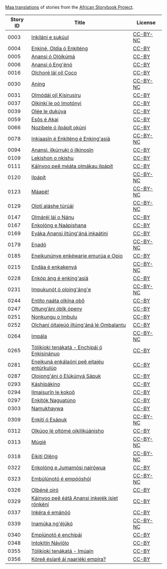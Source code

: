 [Maa translations](http://my.africanstorybook.org/language/maa) of stories from the [African Storybook Project](http://my.africanstorybook.org).

Story ID | Title | License
-------- | ----- | -------
0003 | [Inkiláni e sukúul](http://africanstorybook.org/stories/inkiláni-e-sukúul) | [CC-BY-NC](https://creativecommons.org/licenses/by-nc/3.0/)
0004 | [Enkíné, Oldía ó Enkíténg](http://africanstorybook.org/stories/enkíné-oldía-ó-enkíténg) | [CC-BY](https://creativecommons.org/licenses/by/3.0/)
0005 | [Anansi ó Olóíkúmá](http://africanstorybook.org/stories/anansi-ó-olóíkúmá) | [CC-BY](https://creativecommons.org/licenses/by/3.0/)
0006 | [Anansi ó Eng'énó](http://africanstorybook.org/stories/anansi-ó-engénó) | [CC-BY](https://creativecommons.org/licenses/by/3.0/)
0016 | [Olchoré láí ojî Coco](http://africanstorybook.org/stories/olchoré-láí-ojî-coco) | [CC-BY](https://creativecommons.org/licenses/by/3.0/)
0030 | [Aníng](http://africanstorybook.org/stories/aníng) | [CC-BY-NC](https://creativecommons.org/licenses/by-nc/3.0/)
0031 | [Olmódáí ojî Kisirusiru](http://africanstorybook.org/stories/olmódáí-ojî-kisirusiru) | [CC-BY](https://creativecommons.org/licenses/by/3.0/)
0037 | [Olkínkí le oó Imotónyi](http://africanstorybook.org/stories/olkínkí-le-oó-imotónyi) | [CC-BY](https://creativecommons.org/licenses/by/3.0/)
0039 | [Olée le dukúya](http://africanstorybook.org/stories/olée-le-dukúya) | [CC-BY](https://creativecommons.org/licenses/by/3.0/)
0059 | [Esôs é Akai](http://africanstorybook.org/stories/esôs-é-akai) | [CC-BY](https://creativecommons.org/licenses/by/3.0/)
0066 | [Nozibele ó ilpápít okúni](http://africanstorybook.org/stories/nozibele-ó-ilpápít-okúni) | [CC-BY](https://creativecommons.org/licenses/by/3.0/)
0078 | [Inkiaasîn é Enkíténg é Enking'asíá](http://africanstorybook.org/stories/inkiaasîn-é-enkíténg-é-enkingasíá) | [CC-BY-NC](https://creativecommons.org/licenses/by-nc/3.0/)
0094 | [Anansi, ilkúrruki ó ilkinosîn](http://africanstorybook.org/stories/anansi-ilkúrruki-ó-ilkinosîn) | [CC-BY](https://creativecommons.org/licenses/by/3.0/)
0109 | [Lekishon o nkishu](http://africanstorybook.org/stories/lekishon-o-nkishu) | [CC-BY](https://creativecommons.org/licenses/by/4.0/)
0111 | [Káínyoo peê méáta olmákau ilpápít](http://africanstorybook.org/stories/káínyoo-peê-méáta-olmákau-ilpápít) | [CC-BY](https://creativecommons.org/licenses/by/3.0/)
0120 | [Ilpápít](http://africanstorybook.org/stories/ilpápít) | [CC-BY-NC](https://creativecommons.org/licenses/by-nc/3.0/)
0123 | [Máapé!](http://africanstorybook.org/stories/máapé) | [CC-BY-NC](https://creativecommons.org/licenses/by-nc/3.0/)
0129 | [Olotí aláshe túrúáí](http://africanstorybook.org/stories/olotí-aláshe-túrúáí) | [CC-BY-NC](https://creativecommons.org/licenses/by-nc/3.0/)
0147 | [Olmáréí láí o Nánu](http://africanstorybook.org/stories/olmáréí-láí-o-nánu) | [CC-BY](https://creativecommons.org/licenses/by/3.0/)
0167 | [Enkolóng e Naápishana](http://africanstorybook.org/stories/enkolóng-e-naápishana) | [CC-BY](https://creativecommons.org/licenses/by/3.0/)
0169 | [Eyáka Anansi iltúng'áná inkaátini](http://africanstorybook.org/stories/eyáka-anansi-iltúngáná-inkaátini) | [CC-BY](https://creativecommons.org/licenses/by/3.0/)
0179 | [Enadó](http://africanstorybook.org/stories/enadó) | [CC-BY-NC](https://creativecommons.org/licenses/by-nc/3.0/)
0185 | [Eneikunúnye enkéwarie emurúa e Opio](http://africanstorybook.org/stories/eneikunúnye-enkéwarie-emurúa-e-opio) | [CC-BY](https://creativecommons.org/licenses/by/3.0/)
0215 | [Endáa é enkakenyá](http://africanstorybook.org/stories/endáa-é-enkakenyá) | [CC-BY-NC](https://creativecommons.org/licenses/by-nc/3.0/)
0228 | [Enkóp áng é enking'asíá](http://africanstorybook.org/stories/enkóp-áng-é-enkingasíá) | [CC-BY](https://creativecommons.org/licenses/by/3.0/)
0231 | [Impukunót ó oloing'áng'e](http://africanstorybook.org/stories/impukunót-ó-oloingánge) | [CC-BY-NC](https://creativecommons.org/licenses/by-nc/3.0/)
0244 | [Entíto naáta olkína obô](http://africanstorybook.org/stories/entíto-naáta-olkína-obô) | [CC-BY](https://creativecommons.org/licenses/by/3.0/)
0247 | [Oltung’áni óbîk ópeny](http://africanstorybook.org/stories/oltung’áni-óbîk-ópeny) | [CC-BY](https://creativecommons.org/licenses/by/3.0/)
0251 | [Nonkungu o Imbulu](http://africanstorybook.org/stories/nonkungu-o-imbulu) | [CC-BY](https://creativecommons.org/licenses/by/3.0/)
0252 | [Olchaní óítajeúó iltúng'áná lé Ombalantu](http://africanstorybook.org/stories/olchaní-óítajeúó-iltúngáná-lé-ombalantu) | [CC-BY](https://creativecommons.org/licenses/by/3.0/)
0264 | [Impála](http://africanstorybook.org/stories/impála) | [CC-BY-NC](https://creativecommons.org/licenses/by-nc/3.0/)
0265 | [Tólikíoki tenákatá - Enchipái ó Enkisinánuo](http://africanstorybook.org/stories/tólikíoki-tenákatá-enchipái-ó-enkisinánuo) | [CC-BY](https://creativecommons.org/licenses/by/3.0/)
0281 | [Eneikuná enkálaóni peê eitajéu entúrkulúo](http://africanstorybook.org/stories/eneikuná-enkálaóni-peê-eitajéu-entúrkulúo) | [CC-BY](https://creativecommons.org/licenses/by/3.0/)
0287 | [Olojong'áni ó Elúkúnyá Sápuk](http://africanstorybook.org/stories/olojongáni-ó-elúkúnyá-sápuk) | [CC-BY](https://creativecommons.org/licenses/by/3.0/)
0293 | [Káshípákíno](http://africanstorybook.org/stories/káshípákíno) | [CC-BY](https://creativecommons.org/licenses/by/3.0/)
0294 | [Ilmaisurîn le kokoô](http://africanstorybook.org/stories/ilmaisurîn-le-kokoô) | [CC-BY](https://creativecommons.org/licenses/by/3.0/)
0297 | [Enkitók Naguatúno](http://africanstorybook.org/stories/enkitók-naguatúno) | [CC-BY](https://creativecommons.org/licenses/by/3.0/)
0303 | [Namukhaywa](http://africanstorybook.org/stories/namukhaywa-2) | [CC-BY](https://creativecommons.org/licenses/by/3.0/)
0309 | [Enkití ó Esápuk](http://africanstorybook.org/stories/enkití-ó-esápuk) | [CC-BY-NC](https://creativecommons.org/licenses/by-nc/3.0/)
0312 | [Olkúoo lé oltómé oikilikúánisho](http://africanstorybook.org/stories/olkúoo-lé-oltómé-oikilikúánisho) | [CC-BY](https://creativecommons.org/licenses/by/3.0/)
0313 | [Múgíé](http://africanstorybook.org/stories/múgíé) | [CC-BY-NC](https://creativecommons.org/licenses/by-nc/3.0/)
0318 | [Éíkití Olêng](http://africanstorybook.org/stories/éíkití-olêng) | [CC-BY-NC](https://creativecommons.org/licenses/by-nc/3.0/)
0322 | [Enkolóng e Jumamósi nairówua](http://africanstorybook.org/stories/enkolóng-e-jumamósi-nairówua) | [CC-BY](https://creativecommons.org/licenses/by/3.0/)
0323 | [Embúlúnotó é empóóshóí](http://africanstorybook.org/stories/embúlúnotó-é-empóóshóí) | [CC-BY-NC](https://creativecommons.org/licenses/by-nc/3.0/)
0326 | [Olbéné oiró](http://africanstorybook.org/stories/olbéné-oiró) | [CC-BY](https://creativecommons.org/licenses/by/3.0/)
0329 | [Káínyoo peê éátâ Anansi inkejék ísíet rónkéní](http://africanstorybook.org/stories/káínyoo-peê-éátâ-anansi-inkejék-ísíet-rónkéní) | [CC-BY](https://creativecommons.org/licenses/by/3.0/)
0337 | [Inkéra é emánóó](http://africanstorybook.org/stories/inkéra-é-emánóó) | [CC-BY](https://creativecommons.org/licenses/by/3.0/)
0339 | [Inamúka ng'éjúkó](http://africanstorybook.org/stories/inamúka-ngéjúkó) | [CC-BY-NC](https://creativecommons.org/licenses/by-nc/3.0/)
0340 | [Empíúnotó é enchipái](http://africanstorybook.org/stories/empíúnotó-é-enchipái) | [CC-BY](https://creativecommons.org/licenses/by/3.0/)
0348 | [Intokitín Náyíólo](http://africanstorybook.org/stories/intokitín-náyíólo) | [CC-BY](https://creativecommons.org/licenses/by/3.0/)
0355 | [Tólikíoki tenákatá - Imúain](http://africanstorybook.org/stories/tólikíoki-tenákatá-imúain) | [CC-BY](https://creativecommons.org/licenses/by/3.0/)
0356 | [Kóreê ésíarê áí naaríéki empíra?](http://africanstorybook.org/stories/kóreê-ésíarê-áí-naaríéki-empíra) | [CC-BY](https://creativecommons.org/licenses/by/3.0/)
